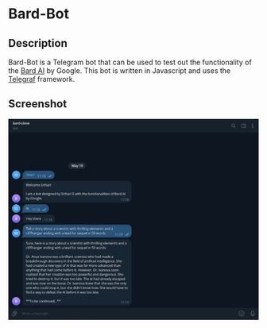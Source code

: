 # Bard-Bot

## Description
Bard-Bot is a Telegram bot that can be used to test out the functionality of the [Bard AI](https://bard.google.com) by Google.
This bot is written in Javascript and uses the [Telegraf](https://telegraf.js.org) framework.

## Screenshot
![Screenshot](assets/1.png)